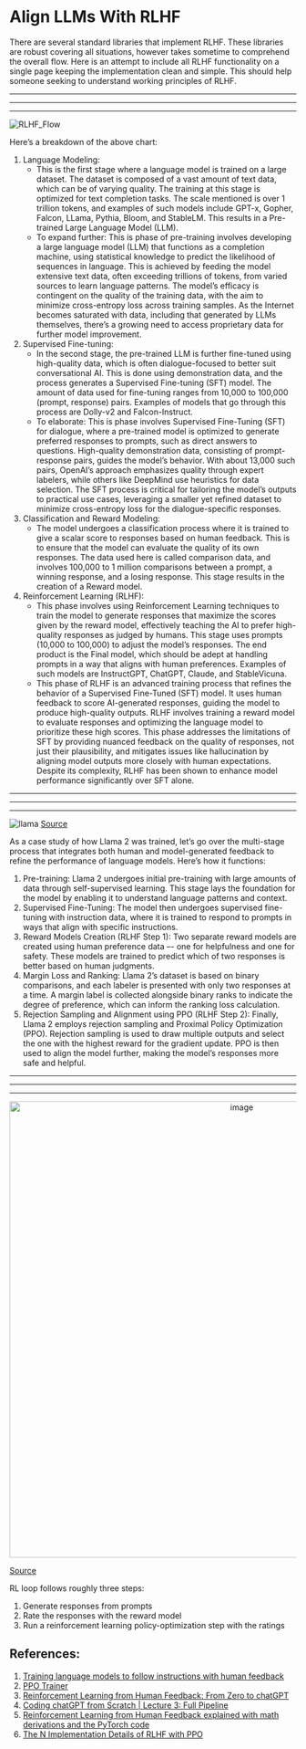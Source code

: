 # Align LLMs With RLHF

There are several standard libraries that implement RLHF. These libraries are robust covering all situations, however takes sometime to comprehend the overall flow. Here is an attempt to include all RLHF functionality on a single page keeping the implementation clean and simple. This should help someone seeking to understand working principles of RLHF.

***
---
_________________

![RLHF_Flow](https://github.com/user-attachments/assets/4481f0af-ee2a-4083-b0be-a7fab4edcf65)

Here’s a breakdown of the above chart:

1. Language Modeling:
    - This is the first stage where a language model is trained on a large dataset. The dataset is composed of a vast amount of text data, which can be of varying quality. The training at this stage is optimized for text completion tasks. The scale mentioned is over 1 trillion tokens, and examples of such models include GPT-x, Gopher, Falcon, LLama, Pythia, Bloom, and StableLM. This results in a Pre-trained Large Language Model (LLM).
    - To expand further: This is phase of pre-training involves developing a large language model (LLM) that functions as a completion machine, using statistical knowledge to predict the likelihood of sequences in language. This is achieved by feeding the model extensive text data, often exceeding trillions of tokens, from varied sources to learn language patterns. The model’s efficacy is contingent on the quality of the training data, with the aim to minimize cross-entropy loss across training samples. As the Internet becomes saturated with data, including that generated by LLMs themselves, there’s a growing need to access proprietary data for further model improvement.
2. Supervised Fine-tuning:
    - In the second stage, the pre-trained LLM is further fine-tuned using high-quality data, which is often dialogue-focused to better suit conversational AI. This is done using demonstration data, and the process generates a Supervised Fine-tuning (SFT) model. The amount of data used for fine-tuning ranges from 10,000 to 100,000 (prompt, response) pairs. Examples of models that go through this process are Dolly-v2 and Falcon-Instruct.
    - To elaborate: This is phase involves Supervised Fine-Tuning (SFT) for dialogue, where a pre-trained model is optimized to generate preferred responses to prompts, such as direct answers to questions. High-quality demonstration data, consisting of prompt-response pairs, guides the model’s behavior. With about 13,000 such pairs, OpenAI’s approach emphasizes quality through expert labelers, while others like DeepMind use heuristics for data selection. The SFT process is critical for tailoring the model’s outputs to practical use cases, leveraging a smaller yet refined dataset to minimize cross-entropy loss for the dialogue-specific responses.
3. Classification and Reward Modeling:
    - The model undergoes a classification process where it is trained to give a scalar score to responses based on human feedback. This is to ensure that the model can evaluate the quality of its own responses. The data used here is called comparison data, and involves 100,000 to 1 million comparisons between a prompt, a winning response, and a losing response. This stage results in the creation of a Reward model.
4. Reinforcement Learning (RLHF):
    - This phase involves using Reinforcement Learning techniques to train the model to generate responses that maximize the scores given by the reward model, effectively teaching the AI to prefer high-quality responses as judged by humans. This stage uses prompts (10,000 to 100,000) to adjust the model’s responses. The end product is the Final model, which should be adept at handling prompts in a way that aligns with human preferences. Examples of such models are InstructGPT, ChatGPT, Claude, and StableVicuna.
    - This phase of RLHF is an advanced training process that refines the behavior of a Supervised Fine-Tuned (SFT) model. It uses human feedback to score AI-generated responses, guiding the model to produce high-quality outputs. RLHF involves training a reward model to evaluate responses and optimizing the language model to prioritize these high scores. This phase addresses the limitations of SFT by providing nuanced feedback on the quality of responses, not just their plausibility, and mitigates issues like hallucination by aligning model outputs more closely with human expectations. Despite its complexity, RLHF has been shown to enhance model performance significantly over SFT alone.

***
---
_________________

![llama](https://github.com/user-attachments/assets/2861a556-0908-4ef9-8e22-43ec474d5940)
[Source](https://llama.meta.com/llama2/)

As a case study of how Llama 2 was trained, let’s go over the multi-stage process that integrates both human and model-generated feedback to refine the performance of language models. Here’s how it functions:
1. Pre-training: Llama 2 undergoes initial pre-training with large amounts of data through self-supervised learning. This stage lays the foundation for the model by enabling it to understand language patterns and context.
2. Supervised Fine-Tuning: The model then undergoes supervised fine-tuning with instruction data, where it is trained to respond to prompts in ways that align with specific instructions.
3. Reward Models Creation (RLHF Step 1): Two separate reward models are created using human preference data –- one for helpfulness and one for safety. These models are trained to predict which of two responses is better based on human judgments.
4. Margin Loss and Ranking: Llama 2’s dataset is based on binary comparisons, and each labeler is presented with only two responses at a time. A margin label is collected alongside binary ranks to indicate the degree of preference, which can inform the ranking loss calculation.
5. Rejection Sampling and Alignment using PPO (RLHF Step 2): Finally, Llama 2 employs rejection sampling and Proximal Policy Optimization (PPO). Rejection sampling is used to draw multiple outputs and select the one with the highest reward for the gradient update. PPO is then used to align the model further, making the model’s responses more safe and helpful.

***
---
_________________

<p align="center">
<img src="https://github.com/user-attachments/assets/9d2ae7e6-3ae7-4d46-b265-af81e2b539cd" alt="image" width="800" height="auto">

[Source](https://huggingface.co/blog/stackllama)
</p>
RL loop follows roughly three steps:

1. Generate responses from prompts
2. Rate the responses with the reward model
3. Run a reinforcement learning policy-optimization step with the ratings



## References:

1. [Training language models to follow instructions with human feedback](https://arxiv.org/abs/2203.02155)
2. [PPO Trainer](https://github.com/huggingface/trl)
3. [Reinforcement Learning from Human Feedback: From Zero to chatGPT](https://www.youtube.com/watch?v=2MBJOuVq380)
4. [Coding chatGPT from Scratch | Lecture 3: Full Pipeline](https://www.youtube.com/watch?v=11M_kfuPJ5I)
5. [Reinforcement Learning from Human Feedback explained with math derivations and the PyTorch code](https://www.youtube.com/watch?v=qGyFrqc34yc)
6. [The N Implementation Details of RLHF with PPO](https://huggingface.co/blog/the_n_implementation_details_of_rlhf_with_ppo)
